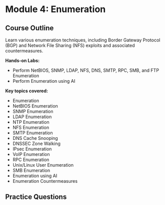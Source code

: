 # Module 4: Enumeration

## Course Outline

Learn various enumeration techniques, including Border Gateway Protocol (BGP) and Network File Sharing (NFS) exploits and associated countermeasures.

**Hands-on Labs:**

- Perform NetBIOS, SNMP, LDAP, NFS, DNS, SMTP, RPC, SMB, and FTP Enumeration
- Perform Enumeration using AI

**Key topics covered:**

- Enumeration
- NetBIOS Enumeration
- SNMP Enumeration
- LDAP Enumeration
- NTP Enumeration
- NFS Enumeration
- SMTP Enumeration
- DNS Cache Snooping
- DNSSEC Zone Walking
- IPsec Enumeration
- VoIP Enumeration
- RPC Enumeration
- Unix/Linux User Enumeration
- SMB Enumeration
- Enumeration using AI
- Enumeration Countermeasures

## Practice Questions